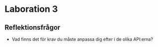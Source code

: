 # Laboration 3
## Reflektionsfrågor

* Vad finns det för krav du måste anpassa dig efter i de olika API:erna?
